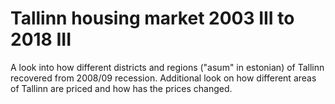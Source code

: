 # Tallinn housing market 2003 III to 2018 III

A look into how different districts and regions ("asum" in estonian) of Tallinn recovered from 2008/09 recession. Additional look on how different areas of Tallinn are priced and how has the prices changed.


